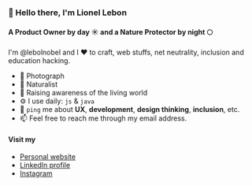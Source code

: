 ### 👋 Hello there, I'm Lionel Lebon

#### A Product Owner by day ☀️ and a Nature Protector by night 🌕

I'm @lebolnobel and I ❤ to craft, web stuffs, net neutrality, inclusion and education hacking.

- 📸 Photograph
- 🌿 Naturalist
- 🐝 Raising awareness of the living world
- ⚙️ I use daily: `js` & `java`
- 💬 `ping` me about **UX**, **development**, **design thinking**, **inclusion**, etc.
- 📫 Feel free to reach me through my email address.

#### Visit my

- [Personal website](https://lionellebon.be/)
- [LinkedIn profile](https://www.linkedin.com/in/lionellebon/)
- [Instagram](https://www.instagram.com/lebolnobel)
